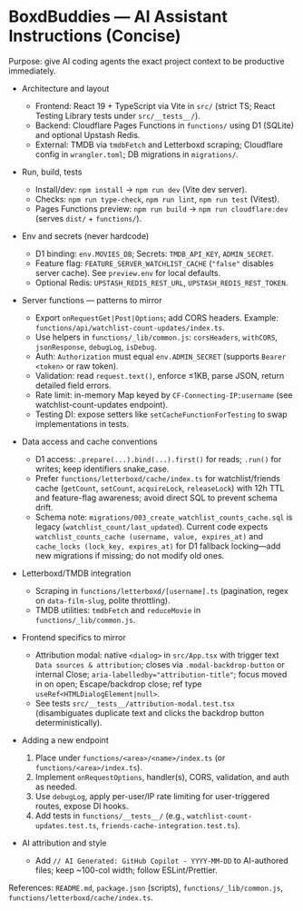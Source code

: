 <!-- Copilot Instructions for BoxdBuddies repository -->

# BoxdBuddies — AI Assistant Instructions (Concise)

Purpose: give AI coding agents the exact project context to be productive immediately.

- Architecture and layout
  - Frontend: React 19 + TypeScript via Vite in `src/` (strict TS; React Testing Library tests under `src/__tests__/`).
  - Backend: Cloudflare Pages Functions in `functions/` using D1 (SQLite) and optional Upstash Redis.
  - External: TMDB via `tmdbFetch` and Letterboxd scraping; Cloudflare config in `wrangler.toml`; DB migrations in `migrations/`.

- Run, build, tests
  - Install/dev: `npm install` → `npm run dev` (Vite dev server).
  - Checks: `npm run type-check`, `npm run lint`, `npm run test` (Vitest).
  - Pages Functions preview: `npm run build` → `npm run cloudflare:dev` (serves `dist/` + `functions/`).

- Env and secrets (never hardcode)
  - D1 binding: `env.MOVIES_DB`; Secrets: `TMDB_API_KEY`, `ADMIN_SECRET`.
  - Feature flag: `FEATURE_SERVER_WATCHLIST_CACHE` (`"false"` disables server cache). See `preview.env` for local defaults.
  - Optional Redis: `UPSTASH_REDIS_REST_URL`, `UPSTASH_REDIS_REST_TOKEN`.

- Server functions — patterns to mirror
  - Export `onRequestGet|Post|Options`; add CORS headers. Example: `functions/api/watchlist-count-updates/index.ts`.
  - Use helpers in `functions/_lib/common.js`: `corsHeaders`, `withCORS`, `jsonResponse`, `debugLog`, `isDebug`.
  - Auth: `Authorization` must equal `env.ADMIN_SECRET` (supports `Bearer <token>` or raw token).
  - Validation: read `request.text()`, enforce ≤1KB, parse JSON, return detailed field errors.
  - Rate limit: in-memory Map keyed by `CF-Connecting-IP:username` (see watchlist-count-updates endpoint).
  - Testing DI: expose setters like `setCacheFunctionForTesting` to swap implementations in tests.

- Data access and cache conventions
  - D1 access: `.prepare(...).bind(...).first()` for reads; `.run()` for writes; keep identifiers snake_case.
  - Prefer `functions/letterboxd/cache/index.ts` for watchlist/friends cache (`getCount`, `setCount`, `acquireLock`, `releaseLock`) with 12h TTL and feature-flag awareness; avoid direct SQL to prevent schema drift.
  - Schema note: `migrations/003_create_watchlist_counts_cache.sql` is legacy (`watchlist_count/last_updated`). Current code expects `watchlist_counts_cache (username, value, expires_at)` and `cache_locks (lock_key, expires_at)` for D1 fallback locking—add new migrations if missing; do not modify old ones.

- Letterboxd/TMDB integration
  - Scraping in `functions/letterboxd/[username].ts` (pagination, regex on `data-film-slug`, polite throttling).
  - TMDB utilities: `tmdbFetch` and `reduceMovie` in `functions/_lib/common.js`.

- Frontend specifics to mirror
  - Attribution modal: native `<dialog>` in `src/App.tsx` with trigger text `Data sources & attribution`; closes via `.modal-backdrop-button` or internal Close; `aria-labelledby="attribution-title"`; focus moved in on open; Escape/backdrop close; ref type `useRef<HTMLDialogElement|null>`.
  - See tests `src/__tests__/attribution-modal.test.tsx` (disambiguates duplicate text and clicks the backdrop button deterministically).

- Adding a new endpoint
  1. Place under `functions/<area>/<name>/index.ts` (or `functions/<area>/index.ts`).
  2. Implement `onRequestOptions`, handler(s), CORS, validation, and auth as needed.
  3. Use `debugLog`, apply per-user/IP rate limiting for user-triggered routes, expose DI hooks.
  4. Add tests in `functions/__tests__/` (e.g., `watchlist-count-updates.test.ts`, `friends-cache-integration.test.ts`).

- AI attribution and style
  - Add `// AI Generated: GitHub Copilot - YYYY-MM-DD` to AI-authored files; keep ~100-col width; follow ESLint/Prettier.

References: `README.md`, `package.json` (scripts), `functions/_lib/common.js`, `functions/letterboxd/cache/index.ts`.
